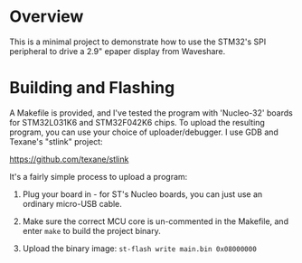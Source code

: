 # Overview

This is a minimal project to demonstrate how to use the STM32's SPI peripheral to drive a 2.9" epaper display from Waveshare.

# Building and Flashing

A Makefile is provided, and I've tested the program with 'Nucleo-32' boards for STM32L031K6 and STM32F042K6 chips. To upload the resulting program, you can use your choice of uploader/debugger. I use GDB and Texane's "stlink" project:

https://github.com/texane/stlink

It's a fairly simple process to upload a program:

1. Plug your board in - for ST's Nucleo boards, you can just use an ordinary micro-USB cable.

2. Make sure the correct MCU core is un-commented in the Makefile, and enter `make` to build the project binary.

3. Upload the binary image: `st-flash write main.bin 0x08000000`
